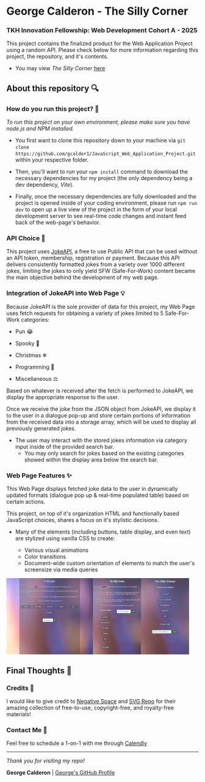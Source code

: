 # George Calderon - The Silly Corner

### TKH Innovation Fellowship: Web Development Cohort A - 2025

This project contains the finalized product for the Web Application Project using a random API. Please check below for more information regarding this project, the repository, and it's contents.

* You may view _The Silly Corner_ [here](https://clever-alpaca-c54b17.netlify.app/)

## About this repository 🔍

### How do you run this project? 📌

_To run this project on your own environment, please make sure you have node.js and NPM installed._ 

* You first want to clone this repository down to your machine via ` git clone https://github.com/gcalder1/JavaScript_Web_Application_Project.git ` within your respective folder.

* Then, you'll want to run your ` npm install ` command to download the necessary dependencies for my project (the only dependency being a dev dependency, _Vite_).

* Finally, once the necessary dependencies are fully downloaded and the project is opened inside of your coding environment, please run ` npm run dev ` to open up a live view of the project in the form of your local development server to see real-time code changes and instant feed back of the web-page's behavior.

### API Choice 📖

This project uses [JokeAPI](https://jokeapi.dev/), a free to use Public API that can be used without an API token, membership, registration or payment. Because this API delivers consistently formatted jokes from a variety over 1000 different jokes, limiting the jokes to only yield SFW (Safe-For-Work) content became the main objective behind the development of my web page.

### Integration of JokeAPI into Web Page 💡

Because JokeAPI is the sole provider of data for this project, my Web Page uses fetch requests for obtaining a variety of jokes limited to 5 Safe-For-Work categories:

* Pun 😂

* Spooky 👻

* Christmas ❄

* Programming 🤖

* Miscellaneous ⚖

Based on whatever is received after the fetch is performed to JokeAPI, we display the appropriate response to the user. 

Once we receive the joke from the JSON object from JokeAPI, we display it to the user in a dialogue pop-up and store certain portions of information from the received data into a storage array, which will be used to display all previously generated jokes.

* The user may interact with the stored jokes information via category input inside of the provided search bar.
    * You may only search for jokes based on the existing categories showed within the display area below the search bar.

### Web Page Features ✨

This Web Page displays fetched joke data to the user in dynamically updated formats (dialogue pop up & real-time populated table) based on certain actions. 

This project, on top of it's organization HTML and functionally based JavaScript choices, shares a focus on it's stylistic decisions.

* Many of the elements (including buttons, table display, and even text) are stylized using vanilla CSS to create:

    *  Various visual animations
    * Color transitions 
    * Document-wide custom orientation of elements to match the user's screensize via media queries

<div style="display: flex; flex-direction: row;">
    <img src="/projectScreenshots/landscapeTheSillyCorner.png" alt="Landscape - TSC" style="width: 45%; height: auto;"/>
    <img src="/projectScreenshots/portraitTheSillyCorner.png" alt="Portrait - TSC" style="width: 25%; height: auto;"/>
    <img src="/projectScreenshots/phoneViewTheSillyCorner.png" alt="Phone View - TSC" style="width: 25%; height: auto;"/>
</div>

## Final Thoughts 📝

### Credits 💼

I would like to give credit to [Negative Space](https://negativespace.co/) and [SVG Repo](https://www.svgrepo.com/) for their amazing collection of free-to-use, copyright-free, and royalty-free materials!

### Contact Me 📩

Feel free to schedule a 1-on-1 with me through [Calendly](https://calendly.com/george-calderon2000/15min)

---

_Thank you for visiting my repo!_

**George Calderon** | [George's GitHub Profile](https://github.com/gcalder1)